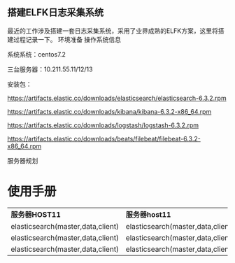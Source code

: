 ## 搭建ELFK日志采集系统

最近的工作涉及搭建一套日志采集系统，采用了业界成熟的ELFK方案，这里将搭建过程记录一下。
环境准备
操作系统信息

系统系统：centos7.2

三台服务器：10.211.55.11/12/13

安装包：

https://artifacts.elastic.co/downloads/elasticsearch/elasticsearch-6.3.2.rpm

https://artifacts.elastic.co/downloads/kibana/kibana-6.3.2-x86_64.rpm

https://artifacts.elastic.co/downloads/logstash/logstash-6.3.2.rpm

https://artifacts.elastic.co/downloads/beats/filebeat/filebeat-6.3.2-x86_64.rpm


服务器规划

# 使用手册
<table border="0">
    <tr>
        <td><strong>服务器HOST11</strong></td>
        <td><strong><a >服务器host11</a></td>
        <td><strong><a >服务器host13</a></td>
    </tr>
    <tr>
        <td>elasticsearch(master,data,client)</td>
        <td><a >elasticsearch(master,data,client)</a></td>
        <td><a >elasticsearch(master,data,client)</a></td>
    </tr>
    <tr>
        <td>elasticsearch(master,data,client)</td>
        <td><a >elasticsearch(master,data,client)</a></td>
        <td><a >elasticsearch(master,data,client)</a></td>
    </tr>
    <tr>
        <td>elasticsearch(master,data,client)</td>
        <td><a >elasticsearch(master,data,client)</a></td>
        <td><a >elasticsearch(master,data,client)</a></td>
    </tr>
</table>
